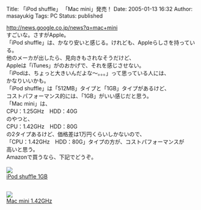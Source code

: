 Title: 「iPod shuffle」 「Mac mini」発売！
Date: 2005-01-13 16:32
Author: masayukig
Tags: PC
Status: published

<http://news.google.co.jp/news?q=mac+mini>  
すごいな。さすがApple。  
「iPod
shuffle」は、かなり安いと感じる。けれども、Appleらしさを持っている。  
他のメーカが出したら、見向きもされなそうだけど、  
Appleは「iTunes」がのおかげで、それを感じさせない。  
「iPodは、ちょっと大きいんだよな〜。。。」って思っている人には、  
かなりいいかも。  
「iPod shuffle」は「512MB」タイプと「1GB」タイプがあるけど、  
コストパフォーマンス的には、「1GB」がいい感じだと思う。  
「Mac mini」は、  
CPU：1.25GHz　HDD：40G  
のやつと、  
CPU：1.42GHz　HDD：80G  
の2タイプあるけど、価格差は1万円くらいしかないので、  
「CPU：1.42GHz　HDD：80G」タイプの方が、コストパフォーマンスが  
高いと思う。  
Amazonで買うなら、下記でどうぞ。  
[  
![](http://images-jp.amazon.com/images/P/B0007DGQIU.09.TZZZZZZZ.jpg)  
iPod shuffle
1GB](http://www.amazon.co.jp/exec/obidos/ASIN/B0007DGQIU/hughundercons-22/ref=nosim)

[  
![](http://images-jp.amazon.com/images/P/B0007DGQKS.09.TZZZZZZZ.jpg)  
Mac mini
1.42GHz](http://www.amazon.co.jp/exec/obidos/ASIN/B0007DGQKS/hughundercons-22/ref=nosim)
